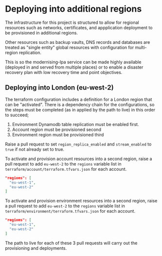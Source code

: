# Deploying into additional regions

The infrastructure for this project is structured to allow for regional resources such as networks, certificates, and appplication deployment to be provisioned in additional regions.

Other resources such as backup vaults, DNS records and databases are treated as "single entity" global resources with configuration for multi-region replication.

This is so the modernising-lpa service can be made highly available (deployed in and served from multiple places) or to enable a disaster recovery plan with low recovery time and point objectives.

## Deploying into London (eu-west-2)

The terraform configuration includes a definition for a London region that can be "activated". There is a dependency chain for the configurations, so the steps must be completed (as in applied by the path to live) in this order to succeed;

1. Environment Dynamodb table replication must be enabled first.
2. Account region must be provisioned second
3. Environment region must be provisioned third

Raise a pull request to set `region_replica_enabled` and `stream_enabled` to `true` if not already set to true.

To activate and provision account resources into a second region, raise a pull request to add `eu-west-2` to the `regions` variable list in `terraform/account/terraform.tfvars.json` for each account.

```json
"regions": [
  "eu-west-1",
  "eu-west-2"
]
```

To activate and provision environment resources into a second region, raise a pull request to add `eu-west-2` to the `regions` variable list in `terraform/environment/terraform.tfvars.json` for each account.

```json
"regions": [
  "eu-west-1",
  "eu-west-2"
]
```

The path to live for each of these 3 pull requests will carry out the provisioning and deployments.
